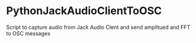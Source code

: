 # PythonJackAudioClientToOSC
Script to capture audio from Jack Audio Clent and send amplitued and FFT to OSC messages
